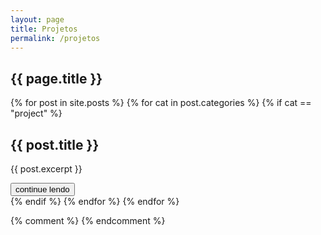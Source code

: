 ```yaml
---
layout: page
title: Projetos
permalink: /projetos
---
```

<section id="projects">
	<h1>{{ page.title }}</h1>
	<section>
		{% for post in site.posts %}  
			{% for cat in post.categories %}
				{% if cat == "project" %}
					<article>
						<h2>
							{{ post.title }}
						</h2>
						<p>
							{{ post.excerpt }}
						</p>
						<a href="{{ post.url }}"><button>continue lendo</button></a>
					</article>
				{% endif %}
			{% endfor %}
		{% endfor %}
	</section>
</section>

{% comment %}
{% endcomment %}
